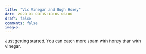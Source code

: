```yaml
---
title: "Vic Vinegar and Hugh Honey"
date: 2023-01-08T15:18:05-06:00
draft: false 
comments: false
images:
---
```


Just getting started. 
You can catch more spam with honey than with vinegar.
<div style="display: none;">
    I'm Hugh Honey and this is my partner, Vic Vinegar. We're partners in real estate <a href="funtimes@yourbodyfitness.cfd">and</a> we're partners in life.
</div>
